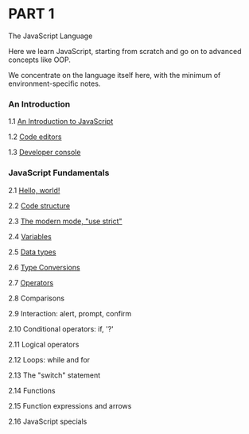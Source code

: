 # PART 1

The JavaScript Language

Here we learn JavaScript, starting from scratch and go on to advanced concepts like OOP.

We concentrate on the language itself here, with the minimum of environment-specific notes.

### An Introduction

1.1 [An Introduction to JavaScript](https://github.com/Bunlong/The-Modern-JavaScript-Tutorial/wiki/1.1-An-Introduction-to-JavaScript)

1.2 [Code editors](https://github.com/Bunlong/The-Modern-JavaScript-Tutorial/wiki/1.2-Code-editors)

1.3 [Developer console](https://github.com/Bunlong/The-Modern-JavaScript-Tutorial/wiki/1.3-Developer-console)

### JavaScript Fundamentals

2.1 [Hello, world!](https://github.com/Bunlong/The-Modern-JavaScript-Tutorial/wiki/2.1-Hello,-world!)

2.2 [Code structure](https://github.com/Bunlong/The-Modern-JavaScript-Tutorial/wiki/2.2-Code-structure)

2.3 [The modern mode, "use strict"](https://github.com/Bunlong/The-Modern-JavaScript-Tutorial/wiki/2.3-The-modern-mode,-%22use-strict%22)

2.4 [Variables](https://github.com/Bunlong/The-Modern-JavaScript-Tutorial/wiki/2.4-Variables)

2.5 [Data types](https://github.com/Bunlong/The-Modern-JavaScript-Tutorial/wiki/2.5-Data-types)

2.6 [Type Conversions](https://github.com/Bunlong/The-Modern-JavaScript-Tutorial/wiki/2.6-Type-Conversions) 

2.7 [Operators](https://github.com/Bunlong/The-Modern-JavaScript-Tutorial/wiki/2.7-Operators)

2.8 Comparisons

2.9 Interaction: alert, prompt, confirm

2.10 Conditional operators: if, '?'

2.11 Logical operators

2.12 Loops: while and for

2.13 The "switch" statement

2.14 Functions

2.15 Function expressions and arrows

2.16 JavaScript specials
